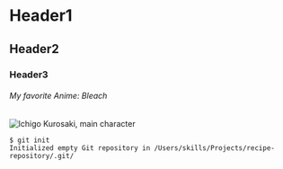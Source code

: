 # Header1
## Header2
### Header3
###### My favorite Anime: Bleach
![Ichigo Kurosaki, main character](https://i.pinimg.com/originals/86/a0/64/86a06484886e813d8bffe45fb770e582.jpg)


```
$ git init
Initialized empty Git repository in /Users/skills/Projects/recipe-repository/.git/
```
